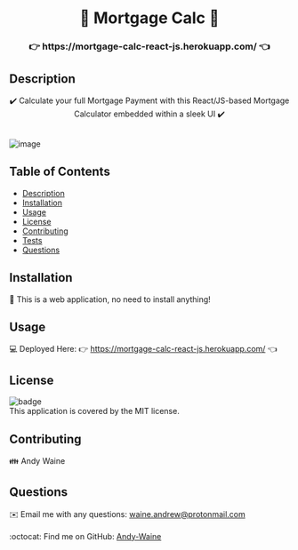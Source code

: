 <h1 align="center">🏡 Mortgage Calc 🏡</h1>

<h3 align="center">👉 https://mortgage-calc-react-js.herokuapp.com/ 👈 </h3>

## Description
<div align="center">✔️ Calculate your full Mortgage Payment with this React/JS-based Mortgage Calculator embedded within a sleek UI ✔️</div>
</br>

![image](https://user-images.githubusercontent.com/88730354/153669165-9117f250-fff3-486a-9758-8b5d1a9256bf.png)


## Table of Contents
- [Description](#description)
- [Installation](#installation)
- [Usage](#usage)
- [License](#license)
- [Contributing](#contributing)
- [Tests](#tests)
- [Questions](#questions)

## Installation
💾 This is a web application, no need to install anything!

## Usage
💻 Deployed Here: 👉 https://mortgage-calc-react-js.herokuapp.com/ 👈

## License
![badge](https://img.shields.io/badge/license-MIT-brightgreen)
<br />
This application is covered by the MIT license. 

## Contributing
👪 Andy Waine

## Questions
✉️ Email me with any questions: waine.andrew@protonmail.com<br /><br />
:octocat: Find me on GitHub: [Andy-Waine](https://github.com/Andy-Waine)<br />

